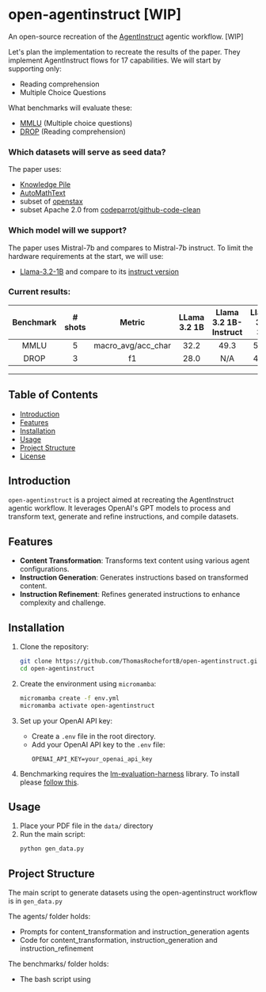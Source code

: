 # open-agentinstruct [WIP]

An open-source recreation of the [AgentInstruct](https://arxiv.org/pdf/2407.03502v1) agentic workflow. [WIP]

Let's plan the implementation to recreate the results of the paper. They implement AgentInstruct flows for 17 capabilities. We will start by supporting only:
- Reading comprehension
- Multiple Choice Questions 

What benchmarks will evaluate these:
- [MMLU](https://huggingface.co/datasets/cais/mmlu) (Multiple choice questions)
- [DROP](https://huggingface.co/datasets/ucinlp/drop) (Reading comprehension)

### Which datasets will serve as seed data?
The paper uses:
- [Knowledge Pile](https://huggingface.co/datasets/Query-of-CC/Knowledge_Pile)
- [AutoMathText](https://huggingface.co/datasets/math-ai/AutoMathText)
- subset of [openstax](https://huggingface.co/datasets/crumb/openstax-text)
- subset Apache 2.0 from [codeparrot/github-code-clean](https://huggingface.co/datasets/codeparrot/github-code-clean)



### Which model will we support?
The paper uses Mistral-7b and compares to Mistral-7b instruct. To limit the hardware requirements at the start, we will use:

-  [Llama-3.2-1B](https://huggingface.co/meta-llama/Llama-3.2-1B) and compare to its [instruct version](https://huggingface.co/meta-llama/Llama-3.2-1B-Instruct)

### Current results:
| **Benchmark** | **# shots** |     **Metric**     | **LLama 3.2 1B** | **Llama 3.2 1B-Instruct** | **Llama 3.2 3B** | **OpenOrca3** |
|:-------------:|:-----------:|:------------------:|:----------------:|:-------------------------:|:----------------:|:-------------:|
|      MMLU     |      5      | macro_avg/acc_char |       32.2       |            49.3           |       58.0       |               |
|      DROP     |      3      |         f1         |       28.0       |            N/A            |       45.2       |               |


---
## Table of Contents

- [Introduction](#introduction)
- [Features](#features)
- [Installation](#installation)
- [Usage](#usage)
- [Project Structure](#project-structure)
- [License](#license)

## Introduction

`open-agentinstruct` is a project aimed at recreating the AgentInstruct agentic workflow. It leverages OpenAI's GPT models to process and transform text, generate and refine instructions, and compile datasets.

## Features

- **Content Transformation**: Transforms text content using various agent configurations.
- **Instruction Generation**: Generates instructions based on transformed content.
- **Instruction Refinement**: Refines generated instructions to enhance complexity and challenge.

## Installation

1. Clone the repository:
    ```sh
    git clone https://github.com/ThomasRochefortB/open-agentinstruct.git
    cd open-agentinstruct
    ```

2. Create the environment using `micromamba`:
    ```sh
    micromamba create -f env.yml
    micromamba activate open-agentinstruct
    ```

3. Set up your OpenAI API key:
    - Create a `.env` file in the root directory.
    - Add your OpenAI API key to the `.env` file:
        ```
        OPENAI_API_KEY=your_openai_api_key
        ```
4. Benchmarking requires the [lm-evaluation-harness](https://github.com/EleutherAI/lm-evaluation-harness) library. To install please [follow this](https://github.com/EleutherAI/lm-evaluation-harness?tab=readme-ov-file#install).

## Usage

1. Place your PDF file in the `data/` directory
2. Run the main script:
    ```sh
    python gen_data.py
    ```

## Project Structure

The main script to generate datasets using the open-agentinstruct workflow is in `gen_data.py`

The agents/  folder holds:
- Prompts for content_transformation and instruction_generation agents
- Code for content_transformation, instruction_generation and instruction_refinement

The benchmarks/ folder holds:
- The bash script using 